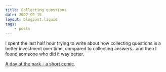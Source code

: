 ```yaml
---
title: Collecting questions
date: 2022-03-18
layout: blogpost.liquid
tags:
    - posts
---
```


I spent the last half hour trying to write about how collecting questions is a better investment over time, compared to collecting answers...and then I found someone who did it way better.

[A day at the park - a short comic](http://kiriakakis.net/comics/mused/a-day-at-the-park). 
